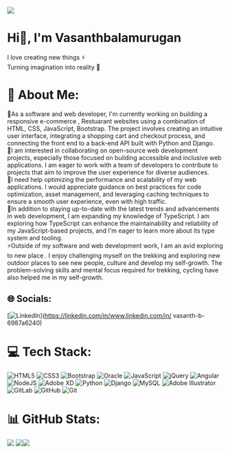 [![](https://visitcount.itsvg.in/api?id=vasanthbalamurugan&icon=4&color=13)](https://visitcount.itsvg.in)


# Hi👋, I'm Vasanthbalamurugan

I love creating new things ⚡<br>
Turning imagination into reality 🚀



# 💫 About Me:
🔭As a software and web developer, I'm currently working on building a responsive e-commerce , Restuarant websites  using a combination of HTML, CSS, JavaScript, Bootstrap. The project involves creating an intuitive user interface, integrating a shopping cart and checkout process, and connecting the front end to a back-end API built with Python and Django.<br>👯I am interested in collaborating on open-source web development projects, especially those focused on building accessible and inclusive web applications. I am eager to work with a team of developers to contribute to projects that aim to improve the user experience for diverse audiences.<br>🤝I need help optimizing the performance and scalability of my web applications. I would appreciate guidance on best practices for code optimization, asset management, and leveraging caching techniques to ensure a smooth user experience, even with high traffic.<br>🌱In addition to staying up-to-date with the latest trends and advancements in web development, I am expanding my knowledge of TypeScript. I am exploring how TypeScript can enhance the maintainability and reliability of my JavaScript-based projects, and I'm eager to learn more about its type system and tooling.<br>⚡Outside of my software and web development work, I am an avid  exploring to new place . I enjoy challenging myself on the trekking and exploring new outdoor places to see new people, culture and develop my self-growth. The problem-solving skills and mental focus required for trekking, cycling have also helped me in my self-growth. 


## 🌐 Socials:
[![LinkedIn](https://img.shields.io/badge/LinkedIn-%230077B5.svg?logo=linkedin&logoColor=white)](https://linkedin.com/in/www.linkedin.com/in/ vasanth-b-6987a6240) 

# 💻 Tech Stack:
![HTML5](https://img.shields.io/badge/html5-%23E34F26.svg?style=for-the-badge&logo=html5&logoColor=white)
![CSS3](https://img.shields.io/badge/css3-%231572B6.svg?style=for-the-badge&logo=css3&logoColor=white)
![Bootstrap](https://img.shields.io/badge/bootstrap-%238511FA.svg?style=for-the-badge&logo=bootstrap&logoColor=white) 
![Oracle](https://img.shields.io/badge/Oracle-F80000?style=for-the-badge&logo=oracle&logoColor=white) 
![JavaScript](https://img.shields.io/badge/javascript-%23323330.svg?style=for-the-badge&logo=javascript&logoColor=%23F7DF1E)
![jQuery](https://img.shields.io/badge/jquery-%230769AD.svg?style=for-the-badge&logo=jquery&logoColor=white) ![Angular](https://img.shields.io/badge/angular-%23DD0031.svg?style=for-the-badge&logo=angular&logoColor=white) ![NodeJS](https://img.shields.io/badge/node.js-6DA55F?style=for-the-badge&logo=node.js&logoColor=white) ![Adobe XD](https://img.shields.io/badge/Adobe%20XD-470137?style=for-the-badge&logo=Adobe%20XD&logoColor=#FF61F6) 
![Python](https://img.shields.io/badge/python-3670A0?style=for-the-badge&logo=python&logoColor=ffdd54) 
![Django](https://img.shields.io/badge/django-%23092E20.svg?style=for-the-badge&logo=django&logoColor=white) ![MySQL](https://img.shields.io/badge/mysql-4479A1.svg?style=for-the-badge&logo=mysql&logoColor=white) ![Adobe Illustrator](https://img.shields.io/badge/adobe%20illustrator-%23FF9A00.svg?style=for-the-badge&logo=adobe%20illustrator&logoColor=white) 
![GitLab](https://img.shields.io/badge/gitlab-%23181717.svg?style=for-the-badge&logo=gitlab&logoColor=white) ![GitHub](https://img.shields.io/badge/github-%23121011.svg?style=for-the-badge&logo=github&logoColor=white) ![Git](https://img.shields.io/badge/git-%23F05033.svg?style=for-the-badge&logo=git&logoColor=white)

# 📊 GitHub Stats:
![](https://github-readme-stats.vercel.app/api/top-langs/?username=vasanthbalamurugan&theme=vue-dark&hide_border=false&include_all_commits=false&count_private=false&layout=compact)
![](https://github-readme-stats.vercel.app/api?username=vasanthbalamurugan&theme=vue-dark&hide_border=false&include_all_commits=false&count_private=false)![](https://github-readme-streak-stats.herokuapp.com/?user=vasanthbalamurugan&theme=vue-dark&hide_border=false) 



<!-- Proudly created with GPRM ( https://gprm.itsvg.in ) -->


